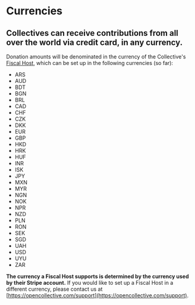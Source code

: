 # Currencies

## Collectives can receive contributions from all over the world via credit card, in any currency.

Donation amounts will be denominated in the currency of the Collective's [Fiscal Host](../fiscal-hosts/fiscal-hosts.md), which can be set up in the following currencies \(so far\):

* ARS
* AUD
* BDT
* BGN
* BRL
* CAD
* CHF
* CZK
* DKK
* EUR
* GBP
* HKD
* HRK
* HUF
* INR
* ISK
* JPY
* MXN
* MYR
* NGN
* NOK
* NPR
* NZD
* PLN
* RON
* SEK
* SGD
* UAH
* USD
* UYU
* ZAR

**The currency a Fiscal Host supports is determined by the currency used by their Stripe account.** If you would like to set up a Fiscal Host in a different currency, please contact us at [https://opencollective.com/support](https://opencollective.com/support).

